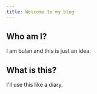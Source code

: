 ```yaml
---
title: Welcome to my blog
---
```

## Who am I?
I am bulan and this is just an idea.
## What is this?
I'll use this like a diary.
